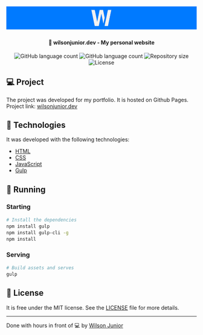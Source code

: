 <h1 align="center">
    <a href="https://wilsonjunior.dev/" target="_blank">
      <img alt="Logo Wilson Junior Dev" title="#wilson-junior-dev" src="assets/img/others/banner-wilsonjunior-dev.png" />
    </a>
</h1>

<h4 align="center">
  🚀 wilsonjunior.dev - My personal website
</h4>

<p align="center">
  <img alt="GitHub language count" src="https://img.shields.io/github/v/tag/wilsonjuniordev/wilsonjuniordev.github.io?label=version">

  <img alt="GitHub language count" src="https://img.shields.io/github/languages/count/wilsonjuniordev/wilsonjuniordev.github.io">

  <img alt="Repository size" src="https://img.shields.io/github/repo-size/wilsonjuniordev/wilsonjuniordev.github.io">

  <img alt="License" src="https://img.shields.io/badge/license-MIT-blue">
</p>

## :computer: Project

The project was developed for my portfolio. It is hosted on Github Pages. Project link: [wilsonjunior.dev](http://wilsonjunior.dev)

## :rocket: Technologies

It was developed with the following technologies:

- [HTML](https://devdocs.io/html)
- [CSS](https://devdocs.io/css)
- [JavaScript](https://devdocs.io/javascript)
- [Gulp](https://gulpjs.com)

## :notebook: Running

### Starting

```bash
# Install the dependencies
npm install gulp
npm install gulp-cli -g
npm install
```

### Serving

```bash
# Build assets and serves
gulp
```

## :memo: License

It is free under the MIT license. See the [LICENSE](LICENSE) file for more details.

---

Done with hours in front of :computer: by [Wilson Junior](http://wilsonjunior.dev)